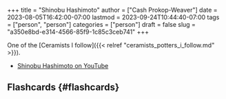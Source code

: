 +++
title = "Shinobu Hashimoto"
author = ["Cash Prokop-Weaver"]
date = 2023-08-05T16:42:00-07:00
lastmod = 2023-09-24T10:44:40-07:00
tags = ["person", "person"]
categories = ["person"]
draft = false
slug = "a350e8bd-e314-4566-85f9-1c85c3ceb741"
+++

One of the [Ceramists I follow]({{< relref "ceramists_potters_i_follow.md" >}}).

-   [Shinobu Hashimoto on YouTube](https://www.youtube.com/c/ShinobuHashimoto)


## Flashcards {#flashcards}
